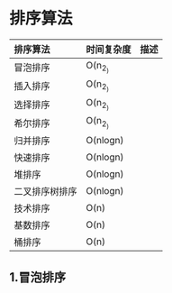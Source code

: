 # 排序算法

| **排序算法** | **时间复杂度** | **描述** |
| :--- | :--- | :--- |
| 冒泡排序 | O(n<sub>2<sub>) |  |
| 插入排序 | O(n<sub>2<sub>) |  |
| 选择排序 | O(n<sub>2<sub>) |  |
| 希尔排序 | O(n<sub>2<sub>) |  |
| 归并排序 | O(nlogn) |  |
| 快速排序 | O(nlogn) |  |
| 堆排序 | O(nlogn) |  |
| 二叉排序树排序 | O(nlogn) |  |
| 技术排序 | O(n) |  |
| 基数排序 | O(n) |  |
| 桶排序 | O(n) |  |

## 1.冒泡排序